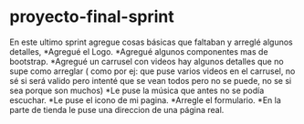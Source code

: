 # proyecto-final-sprint
En este ultimo sprint agregue cosas básicas que faltaban y arreglé algunos detalles,
*Agregué el Logo.
*Agregué algunos componentes mas de bootstrap.
*Agregué un carrusel con videos hay algunos detalles que no supe como arreglar ( como por ej: que puse varios videos en el carrusel, no sé si será valido pero intenté que se vean todos pero no se puede, no se si sea porque son muchos)
*Le puse la música que antes no se podía escuchar.
*Le puse el icono de mi pagina.
*Arregle el formulario.
*En la parte de tienda le puse una direccion de una página real.
